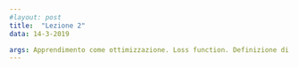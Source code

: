 ```yaml
---
#layout: post
title:  "Lezione 2"
data: 14-3-2019

args: Apprendimento come ottimizzazione. Loss function. Definizione di rischio. Rischi empirico e sua minimizzazione. Esempio di regressione polinomiale. Overfitting. Regolarizzazione.
---
```


